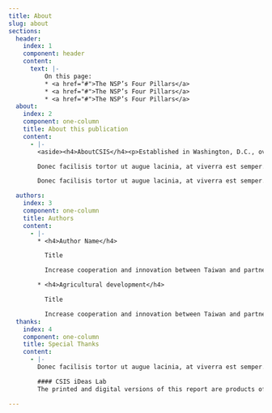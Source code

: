 ```yaml
---
title: About
slug: about
sections:
  header:
    index: 1
    component: header
    content:
      text: |-
          On this page:
          * <a href="#">The NSP’s Four Pillars</a>
          * <a href="#">The NSP’s Four Pillars</a>
          * <a href="#">The NSP’s Four Pillars</a>
  about:
    index: 2
    component: one-column
    title: About this publication
    content:
      - |-
        <aside><h4>AboutCSIS</h4><p>Established in Washington, D.C., over 50 years ago, the Center for Strategic and International Studies (CSIS) is a bipartisan, nonprofit policy research organization dedicated to providing strategic insights and policy solutions to help decisionmakers chart a course toward a better world. To learn more about CSIS, visit <a href="https://www.csis.org" class="external">www.CSIS.org.</a></p></aside>

        Donec facilisis tortor ut augue lacinia, at viverra est semper. Sed sapien metus, scelerisque nec pharetra id, tempor a tortor. Pellentesque non dignissim neque. Ut porta viverra est, ut dignissim elit elementum ut. Nunc vel rhoncus nibh, ut tincidunt turpis. Integer ac enim pellentesque,

        Donec facilisis tortor ut augue lacinia, at viverra est semper. Sed sapien metus, scelerisque nec pharetra id, tempor a tortor. Pellentesque non dignissim neque. Ut porta viverra est, ut dignissim elit elementum ut. Nunc vel rhoncus nibh, ut tincidunt turpis. Integer ac enim pellentesque,

  authors:
    index: 3
    component: one-column
    title: Authors
    content:
      - |-
        * <h4>Author Name</h4>

          Title

          Increase cooperation and innovation between Taiwan and partner countries.

        * <h4>Agricultural development</h4>

          Title

          Increase cooperation and innovation between Taiwan and partner countries.
  thanks:
    index: 4
    component: one-column
    title: Special Thanks
    content:
      - |-
        Donec facilisis tortor ut augue lacinia, at viverra est semper. Sed sapien metus, scelerisque nec pharetra id, tempor a tortor. Pellentesque non dignissim neque. Ut porta viverra est, ut dignissim elit elementum ut. Nunc vel rhoncus nibh, ut tincidunt turpis. Integer ac enim pellentesque,

        #### CSIS iDeas Lab
        The printed and digital versions of this report are products of the Andreas C. Dracopoulos iDeas Lab, the in-house digital, multimedia, and design agency at the Center for Strategic and International Studies.

---
```

